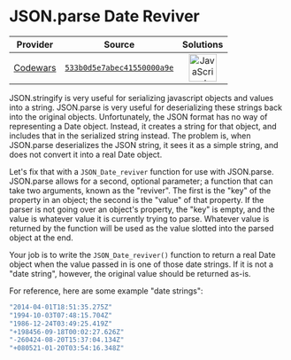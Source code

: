 [_metadata_:generated]: - "true"

# JSON.parse Date Reviver

<!-- INFO TABLE BEGIN -->

| Provider                                        | Source                                                                               | Solutions                                                                                                                                                    |
| :---------------------------------------------: | :----------------------------------------------------------------------------------: | :----------------------------------------------------------------------------------------------------------------------------------------------------------: |
| [Codewars](../../../docs/providers/Codewars.md) | [`533b0d5e7abec41550000a9e`](https://www.codewars.com/kata/533b0d5e7abec41550000a9e) | [<img src="https://res.cloudinary.com/rascaltwo/image/upload/v1631924076/javascript_ehszr7.svg" alt="JavaScript" title="JavaScript" width="50" />](solve.js) |

<!-- INFO TABLE END -->

JSON.stringify is very useful for serializing javascript objects and values into a string. JSON.parse is very useful for deserializing these strings back into the original objects. Unfortunately, the JSON format has no way of representing a Date object. Instead, it creates a string for that object, and includes that in the serialized string instead. The problem is, when JSON.parse deserializes the JSON string, it sees it as a simple string, and does not convert it into a real Date object.

Let's fix that with a `JSON_Date_reviver` function for use with JSON.parse. JSON.parse allows for a second, optional parameter; a function that can take two arguments, known as the "reviver". The first is the "key" of the property in an object; the second is the "value" of that property. If the parser is not going over an object's property, the "key" is empty, and the value is whatever value it is currently trying to parse. Whatever value is returned by the function will be used as the value slotted into the parsed object at the end.

Your job is to write the `JSON_Date_reviver()` function to return a real Date object when the value passed in is one of those date strings. If it is not a "date string", however, the original value should be returned as-is.

For reference, here are some example "date strings":
```javascript
"2014-04-01T18:51:35.275Z"
"1994-10-03T07:48:15.704Z"
"1986-12-24T03:49:25.419Z"
"+198456-09-18T00:02:27.626Z"
"-260424-08-20T15:37:04.134Z"
"+080521-01-20T03:54:16.348Z"
```
